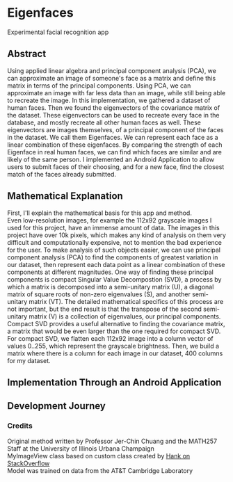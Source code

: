 # Eigenfaces
Experimental facial recognition app  

## Abstract
Using applied linear algebra and principal component analysis (PCA), we can approximate an image of someone's face as a matrix and define this matrix in terms of the principal components. Using PCA, we can approximate
an image with far less data than an image, while still being able to recreate the image. In this implementation, we gathered a dataset of human faces. Then we found the eigenvectors of the covariance matrix of the dataset. 
These eigenvectors can be used to recreate every face in the database, and mostly recreate all other human faces as well. These eigenvectors are images themselves, of a principal component of the faces in the dataset. We call
them Eigenfaces. We can represent each face as a linear combination of these eigenfaces. By comparing the strength of each Eigenface in real human faces, we can find which faces are similar and are likely of the same person.
I implemented an Android Application to allow users to submit faces of their choosing, and for a new face, find the closest match of the faces already submitted.

## Mathematical Explanation
First, I'll explain the mathematical basis for this app and method.  
Even low-resolution images, for example the 112x92 grayscale images I used for this project, have an immense amount of data. The images in this project have over 10k pixels, which makes any kind of analysis on them very difficult
and computationally expensive, not to mention the bad experience for the user. To make analysis of such objects easier, we can use principal component analysis (PCA) to find the components of greatest variation in our dataset, then represent
each data point as a linear combination of these components at different magnitudes. One way of finding these principal components is compact Singular Value Decompostion (SVD), a process by which a matrix is decomposed into a semi-unitary matrix (U),
a diagonal matrix of square roots of non-zero eigenvalues (S), and another semi-unitary matrix (VT). The detailed mathematical specifics of this process are not important, but the end result is that the transpose of the second semi-unitary matrix (V) is a collection
of eigenvalues, our principal components. Compact SVD provides a useful alternative to finding the covariance matrix, a matrix that would be even larger than the one required for compact SVD. For compact SVD, we flatten each
112x92 image into a column vector of values 0..255, which represent the grayscale brightness. Then, we build a matrix where there is a column for each image in our dataset, 400 columns for my dataset. 

## Implementation Through an Android Application

## Development Journey


### Credits
Original method written by Professor Jer-Chin Chuang and the MATH257 Staff at the University of Illinois Urbana Champaign  
MyImageView class based on custom class created by [Hank on StackOverflow](https://stackoverflow.com/questions/12169905/zoom-and-panning-imageview-android)  
Model was trained on data from the AT&T Cambridge Laboratory

